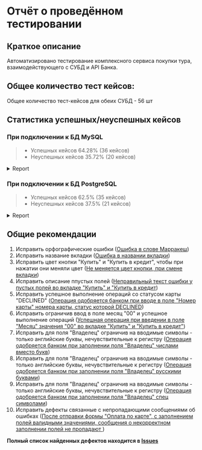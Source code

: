 # Отчёт о проведённом тестировании

## Краткое описание
Автоматизировано тестирование комплексного сервиса покупки тура, взаимодействующего с СУБД и API Банка.

## Общее количество тест кейсов:
Общее количество тест-кейсов для обеих СУБД - 56 шт

## Статистика успешных/неуспешных кейсов

### При подключении к БД MySQL
> * Успешных кейсов 64.28% (36 кейсов)
> * Неуспешных кейсов 35.72% (20 кейсов)  

<details>
   <summary>Report</summary>

![ScreenShot](pic/mySQL.png)
![ScreenShot](pic/mySQL1.png)

</details>

### При подключении к БД PostgreSQL
> * Успешных кейсов 62.5% (35 кейсов)
> * Неуспешных кейсов 37.5% (21 кейсов)
<details>
   <summary>Report</summary>

![ScreenShot](pic/postgreSQL.png)
![ScreenShot](pic/postgreSQL1.png)

</details>

## Общие рекомендации
1. Исправить орфографические ошибки ([Ошибка в слове Марракеш](https://github.com/Tanya-ui-hub/DiplomaProjectOfTheProfessionQAEngineer/issues/1))
2. Исправить название вкладки ([Ошибка в названии вкладки](https://github.com/Tanya-ui-hub/DiplomaProjectOfTheProfessionQAEngineer/issues/2))
3. Исправить цвет кнопки "Купить" и "Купить в кредит", чтобы при нажатии они меняли цвет ([Не меняется цвет кнопки, при смене вкладки](https://github.com/Tanya-ui-hub/DiplomaProjectOfTheProfessionQAEngineer/issues/3))
4. Исправить описание ппустых полей ([Неправильный текст ошибки у пустых полей во вкладке "Купить" и "Купить в кредит](https://github.com/Tanya-ui-hub/DiplomaProjectOfTheProfessionQAEngineer/issues/4))
5. Исправить успешное выполнение операций со статусом карты "DECLINED" ([Операция одобряется банком при вводе в поле "Номер карты" номера карты, статус которой DECLINED](https://github.com/Tanya-ui-hub/DiplomaProjectOfTheProfessionQAEngineer/issues/5))
6. Исправить ограничив ввод в поле месяц "00" и успешное выполнение операций ([Успешная операция при введении в поле "Месяц" значения "00" во вкладке "Купить" и "Купить в кредит"](https://github.com/Tanya-ui-hub/DiplomaProjectOfTheProfessionQAEngineer/issues/6))
7. Исправить для поля "Владелец" ограничив на вводимые символы - только английские буквы, нечувствительные к регистру ([Операция одобряется банком при заполнении поля "Владелец" числами вместо букв](https://github.com/Tanya-ui-hub/DiplomaProjectOfTheProfessionQAEngineer/issues/7))
8. Исправить для поля "Владелец" ограничив на вводимые символы - только английские буквы, нечувствительные к регистру ([Операция одобряется банком при заполнении поля "Владелец" русскими буквами](https://github.com/Tanya-ui-hub/DiplomaProjectOfTheProfessionQAEngineer/issues/8))
9. Исправить для поля "Владелец" ограничив на вводимые символы - только английские буквы, нечувствительные к регистру ([Операция одобряется банком при заполнении поля "Владелец" спец символами](https://github.com/Tanya-ui-hub/DiplomaProjectOfTheProfessionQAEngineer/issues/9))
10. Исправить дефекты связанные с непропадающими сообщениями об ошибках ([После отправки формы "Оплата по карте", с заполнением полей валидными значениями, сообщения о некорректном заполнении полей не пропадают ](https://github.com/Tanya-ui-hub/DiplomaProjectOfTheProfessionQAEngineer/issues/10))


**Полный список найденных дефектов находится в [Issues](https://github.com/Tanya-ui-hub/DiplomaProjectOfTheProfessionQAEngineer/issues)**
